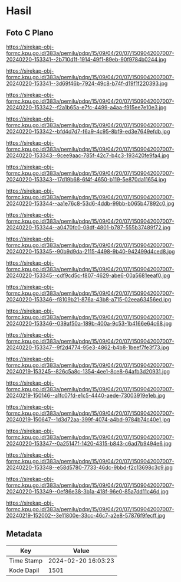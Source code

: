 # Hasil

## Foto C Plano

https://sirekap-obj-formc.kpu.go.id/383a/pemilu/pdpr/15/09/04/20/07/1509042007007-20240220-153341--2b710d1f-1914-49f1-89eb-90f9784b0244.jpg

https://sirekap-obj-formc.kpu.go.id/383a/pemilu/pdpr/15/09/04/20/07/1509042007007-20240220-153341--3d69f46b-7924-49c8-b74f-d19f1f220393.jpg

https://sirekap-obj-formc.kpu.go.id/383a/pemilu/pdpr/15/09/04/20/07/1509042007007-20240220-153342--f2a1b65a-e7fc-4499-a4aa-f915ee7e10e3.jpg

https://sirekap-obj-formc.kpu.go.id/383a/pemilu/pdpr/15/09/04/20/07/1509042007007-20240220-153342--bfd4d7d7-f6a9-4c95-8bf9-ed3e7649efdb.jpg

https://sirekap-obj-formc.kpu.go.id/383a/pemilu/pdpr/15/09/04/20/07/1509042007007-20240220-153343--9cee9aac-785f-42c7-b4c3-193420fe9fa4.jpg

https://sirekap-obj-formc.kpu.go.id/383a/pemilu/pdpr/15/09/04/20/07/1509042007007-20240220-153343--17d19b68-6f4f-4650-b119-5e870da11654.jpg

https://sirekap-obj-formc.kpu.go.id/383a/pemilu/pdpr/15/09/04/20/07/1509042007007-20240220-153344--aa1e76c8-53d6-4ddb-99bb-b065b47892c0.jpg

https://sirekap-obj-formc.kpu.go.id/383a/pemilu/pdpr/15/09/04/20/07/1509042007007-20240220-153344--a0470fc0-08df-4801-b787-555b37489f72.jpg

https://sirekap-obj-formc.kpu.go.id/383a/pemilu/pdpr/15/09/04/20/07/1509042007007-20240220-153345--90b9d9da-2115-4498-9b40-942499d4ced8.jpg

https://sirekap-obj-formc.kpu.go.id/383a/pemilu/pdpr/15/09/04/20/07/1509042007007-20240220-153345--cdf9cd5c-f807-4629-abe6-00a5681eeaf0.jpg

https://sirekap-obj-formc.kpu.go.id/383a/pemilu/pdpr/15/09/04/20/07/1509042007007-20240220-153346--f8109b21-876a-43b8-a715-02eea63456ed.jpg

https://sirekap-obj-formc.kpu.go.id/383a/pemilu/pdpr/15/09/04/20/07/1509042007007-20240220-153346--039af50a-189b-400a-9c53-1b4166e64c68.jpg

https://sirekap-obj-formc.kpu.go.id/383a/pemilu/pdpr/15/09/04/20/07/1509042007007-20240220-153347--9f2d4774-95e3-4862-b4b8-1beef7fe3f73.jpg

https://sirekap-obj-formc.kpu.go.id/383a/pemilu/pdpr/15/09/04/20/07/1509042007007-20240219-153245--826c5a8c-1354-4ee1-8ce8-64afb3d20931.jpg

https://sirekap-obj-formc.kpu.go.id/383a/pemilu/pdpr/15/09/04/20/07/1509042007007-20240219-150146--a1fc07fd-e1c5-4440-aede-73003919e1eb.jpg

https://sirekap-obj-formc.kpu.go.id/383a/pemilu/pdpr/15/09/04/20/07/1509042007007-20240219-150647--1d3d72aa-399f-4074-a4bd-9784b74c40e1.jpg

https://sirekap-obj-formc.kpu.go.id/383a/pemilu/pdpr/15/09/04/20/07/1509042007007-20240220-153347--0a25147f-1420-4315-b843-c6ad7b9494e6.jpg

https://sirekap-obj-formc.kpu.go.id/383a/pemilu/pdpr/15/09/04/20/07/1509042007007-20240220-153348--e58d5780-7733-46dc-9bbd-f2c13698c3c9.jpg

https://sirekap-obj-formc.kpu.go.id/383a/pemilu/pdpr/15/09/04/20/07/1509042007007-20240220-153349--0ef86e38-3b1a-418f-96e0-85a7dd11c46d.jpg

https://sirekap-obj-formc.kpu.go.id/383a/pemilu/pdpr/15/09/04/20/07/1509042007007-20240219-152002--3e11800e-33cc-46c7-a2e8-57876f9fecff.jpg


## Metadata

| Key        | Value               |
| ---------- | ------------------- |
| Time Stamp | 2024-02-20 16:03:23 |
| Kode Dapil | 1501                |



